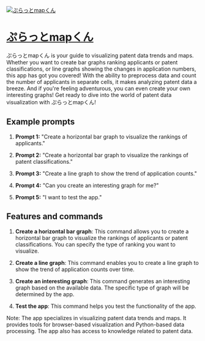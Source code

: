 [![ぷらっとmapくん](https://files.oaiusercontent.com/file-s5KhUqj0plr6qoYk62y4i0T8?se=2123-10-22T05%3A45%3A13Z&sp=r&sv=2021-08-06&sr=b&rscc=max-age%3D31536000%2C%20immutable&rscd=attachment%3B%20filename%3D686e5fe8-571b-4fc2-98b1-fbfd9fcea495.png&sig=%2BonC3%2BG2w/X9FWUfCcm7LixY14P%2BHdg5sDkMDx6NOZk%3D)](https://chat.openai.com/g/g-pephh8zrK-puratutomapkun)

# [ぷらっとmapくん](https://chat.openai.com/g/g-pephh8zrK-puratutomapkun)

ぷらっとmapくん is your guide to visualizing patent data trends and maps. Whether you want to create bar graphs ranking applicants or patent classifications, or line graphs showing the changes in application numbers, this app has got you covered! With the ability to preprocess data and count the number of applicants in separate cells, it makes analyzing patent data a breeze. And if you're feeling adventurous, you can even create your own interesting graphs! Get ready to dive into the world of patent data visualization with ぷらっとmapくん!

## Example prompts

1. **Prompt 1:** "Create a horizontal bar graph to visualize the rankings of applicants."

2. **Prompt 2:** "Create a horizontal bar graph to visualize the rankings of patent classifications."

3. **Prompt 3:** "Create a line graph to show the trend of application counts."

4. **Prompt 4:** "Can you create an interesting graph for me?"

5. **Prompt 5:** "I want to test the app."

## Features and commands

1. **Create a horizontal bar graph**: This command allows you to create a horizontal bar graph to visualize the rankings of applicants or patent classifications. You can specify the type of ranking you want to visualize.

2. **Create a line graph**: This command enables you to create a line graph to show the trend of application counts over time.

3. **Create an interesting graph**: This command generates an interesting graph based on the available data. The specific type of graph will be determined by the app.

4. **Test the app**: This command helps you test the functionality of the app.

Note: The app specializes in visualizing patent data trends and maps. It provides tools for browser-based visualization and Python-based data processing. The app also has access to knowledge related to patent data.